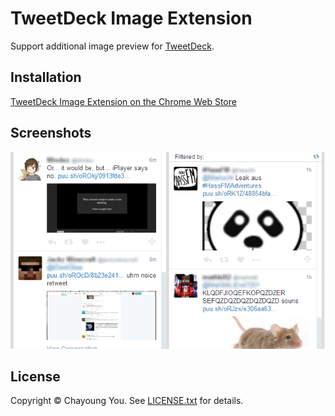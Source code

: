 # TweetDeck Image Extension

Support additional image preview for [TweetDeck](https://tweetdeck.twitter.com).

## Installation

[TweetDeck Image Extension on the Chrome Web Store](https://chrome.google.com/webstore/detail/tweetdeck-image-extension/pnbmleebcgilngfaiijcijbogkeiglml)

## Screenshots

![Screenshot](assets/Screenshot.png)

## License

Copyright © Chayoung You. See [LICENSE.txt](LICENSE.txt) for details.
